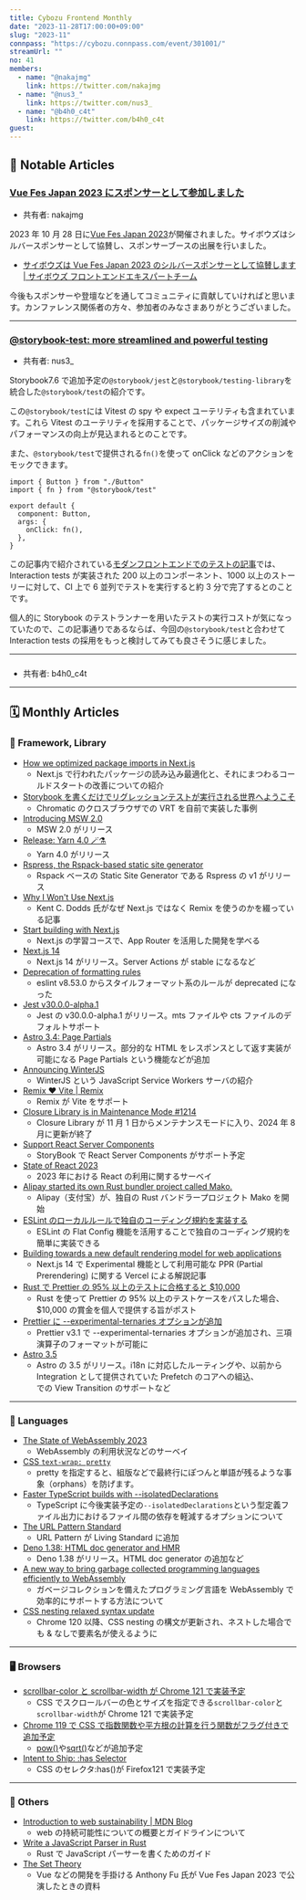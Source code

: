 ```yaml
---
title: Cybozu Frontend Monthly
date: "2023-11-28T17:00:00+09:00"
slug: "2023-11"
connpass: "https://cybozu.connpass.com/event/301001/"
streamUrl: ""
no: 41
members:
  - name: "@nakajmg"
    link: https://twitter.com/nakajmg
  - name: "@nus3_"
    link: https://twitter.com/nus3_
  - name: "@b4h0_c4t"
    link: https://twitter.com/b4h0_c4t
guest:
---
```


## 👀 Notable Articles

### [Vue Fes Japan 2023 にスポンサーとして参加しました](https://cybozu.github.io/frontend-expert/posts/sponsored-vuefes2023)

- 共有者: nakajmg

2023 年 10 月 28 日に[Vue Fes Japan 2023](https://vuefes.jp/2023/)が開催されました。サイボウズはシルバースポンサーとして協賛し、スポンサーブースの出展を行いました。

- [サイボウズは Vue Fes Japan 2023 のシルバースポンサーとして協賛します | サイボウズ フロントエンドエキスパートチーム](https://cybozu.github.io/frontend-expert/posts/sponsor-vuefes2023)

今後もスポンサーや登壇などを通してコミュニティに貢献していければと思います。カンファレンス関係者の方々、参加者のみなさまありがとうございました。

---

### [@storybook-test: more streamlined and powerful testing](https://storybook.js.org/blog/storybook-test/)

- 共有者: nus3\_

Storybook7.6 で追加予定の`@storybook/jest`と`@storybook/testing-library`を統合した`@storybook/test`の紹介です。

この`@storybook/test`には Vitest の spy や expect ユーテリティも含まれています。これら Vitest のユーテリティを採用することで、パッケージサイズの削減やパフォーマンスの向上が見込まれるとのことです。

また、`@storybook/test`で提供される`fn()`を使って onClick などのアクションをモックできます。

```tsx
import { Button } from "./Button"
import { fn } from "@storybook/test"

export default {
  component: Button,
  args: {
    onClick: fn(),
  },
}
```

この記事内で紹介されている[モダンフロントエンドでのテストの記事](https://www.defined.net/blog/modern-frontend-testing/)では、Interaction tests が実装された 200 以上のコンポーネント、1000 以上のストーリーに対して、CI 上で 6 並列でテストを実行すると約 3 分で完了するとのことです。

個人的に Storybook のテストランナーを用いたテストの実行コストが気になっていたので、この記事通りであるならば、今回の`@storybook/test`と合わせて Interaction tests の採用をもっと検討してみても良さそうに感じました。

---

### []()

- 共有者: b4h0_c4t

---

## 🗓 Monthly Articles

### 📖 Framework, Library

- [How we optimized package imports in Next.js](https://vercel.com/blog/how-we-optimized-package-imports-in-next-js)
  - Next.js で行われたパッケージの読み込み最適化と、それにまつわるコールドスタートの改善についての紹介
- [Storybook を書くだけでリグレッションテストが実行される世界へようこそ](https://speakerdeck.com/kubotak/storybookwoshu-kudakederiguretusiyontesutoga-shi-xing-sarerushi-jie-heyoukoso)
  - Chromatic のクロスブラウザでの VRT を自前で実装した事例
- [Introducing MSW 2.0](https://mswjs.io/blog/introducing-msw-2.0)
  - MSW 2.0 がリリース
- [Release: Yarn 4.0 🪄⚗️](https://yarnpkg.com/blog/release/4.0)
  - Yarn 4.0 がリリース
- [Rspress, the Rspack-based static site generator](https://github.com/orgs/web-infra-dev/discussions/5)
  - Rspack ベースの Static Site Generator である Rspress の v1 がリリース
- [Why I Won't Use Next.js](https://www.epicweb.dev/why-i-wont-use-nextjs)
  - Kent C. Dodds 氏がなぜ Next.js ではなく Remix を使うのかを綴っている記事
- [Start building with Next.js](https://nextjs.org/learn)
  - Next.js の学習コースで、App Router を活用した開発を学べる
- [Next.js 14](https://nextjs.org/blog/next-14)
  - Next.js 14 がリリース。Server Actions が stable になるなど
- [Deprecation of formatting rules](https://eslint.org/blog/2023/10/deprecating-formatting-rules/)
  - eslint v8.53.0 からスタイルフォーマット系のルールが deprecated になった
- [Jest v30.0.0-alpha.1](https://github.com/jestjs/jest/releases/tag/v30.0.0-alpha.1)
  - Jest の v30.0.0-alpha.1 がリリース。mts ファイルや cts ファイルのデフォルトサポート
- [Astro 3.4: Page Partials](https://astro.build/blog/astro-340/)
  - Astro 3.4 がリリース。部分的な HTML をレスポンスとして返す実装が可能になる Page Partials という機能などが追加
- [Announcing WinterJS](https://wasmer.io/posts/announcing-winterjs-service-workers)
  - WinterJS という JavaScript Service Workers サーバの紹介
- [Remix ❤️ Vite | Remix](https://remix.run/blog/remix-heart-vite)
  - Remix が Vite をサポート
- [Closure Library is in Maintenance Mode #1214](https://github.com/google/closure-library/issues/1214)
  - Closure Library が 11 月 1 日からメンテナンスモードに入り、2024 年 8 月に更新が終了
- [Support React Server Components](https://github.com/storybookjs/storybook/issues/21540#issuecomment-1784953028)
  - StoryBook で React Server Components がサポート予定
- [State of React 2023](https://survey.devographics.com/ja-JP/survey/state-of-react/2023)
  - 2023 年における React の利用に関するサーベイ
- [Alipay started its own Rust bundler project called Mako.](https://x.com/boshen_c/status/1719596594985681275)
  - Alipay（支付宝）が、独自の Rust バンドラープロジェクト Mako を開始
- [ESLint のローカルルールで独自のコーディング規約を実装する](https://speakerdeck.com/berlysia/202311-lightning-techtalks-2)
  - ESLint の Flat Config 機能を活用することで独自のコーディング規約を簡単に実装できる
- [Building towards a new default rendering model for web applications](https://vercel.com/blog/partial-prerendering-with-next-js-creating-a-new-default-rendering-model)
  - Next.js 14 で Experimental 機能として利用可能な PPR (Partial Prerendering) に関する Vercel による解説記事
- [Rust で Prettier の 95% 以上のテストに合格すると $10,000](https://console.algora.io/challenges/prettier)
  - Rust を使って Prettier の 95% 以上のテストケースをパスした場合、$10,000 の賞金を個人で提供する旨がポスト
- [Prettier に --experimental-ternaries オプションが追加](https://prettier.io/blog/2023/11/13/3.1.0.html)
  - Prettier v3.1 で --experimental-ternaries オプションが追加され、三項演算子のフォーマットが可能に
- [Astro 3.5](https://astro.build/blog/astro-350/)
  - Astro の 3.5 がリリース。i18n に対応したルーティングや、以前から Integration として提供されていた Prefetch のコアへの組込、<form> での View Transition のサポートなど

---

### 💬 Languages

- [The State of WebAssembly 2023](https://blog.scottlogic.com/2023/10/18/the-state-of-webassembly-2023.html)
  - WebAssembly の利用状況などのサーベイ
- [CSS `text-wrap: pretty`](https://developer.chrome.com/blog/css-text-wrap-pretty/)
  - pretty を指定すると、組版などで最終行にぽつんと単語が残るような事象（orphans）を防げます。
- [Faster TypeScript builds with --isolatedDeclarations](https://portal.gitnation.org/contents/faster-typescript-builds-with-isolateddeclarations)
  - TypeScript に今後実装予定の`--isolatedDeclarations`という型定義ファイル出力におけるファイル間の依存を軽減するオプションについて
- [The URL Pattern Standard](https://blog.whatwg.org/url-pattern-standard)
  - URL Pattern が Living Standard に追加
- [Deno 1.38: HTML doc generator and HMR](https://deno.com/blog/v1.38)
  - Deno 1.38 がリリース。HTML doc generator の追加など
- [A new way to bring garbage collected programming languages efficiently to WebAssembly](https://v8.dev/blog/wasm-gc-porting)
  - ガベージコレクションを備えたプログラミング言語を WebAssembly で効率的にサポートする方法について
- [CSS nesting relaxed syntax update](https://developer.chrome.com/blog/css-nesting-relaxed-syntax-update/)
  - Chrome 120 以降、CSS nesting の構文が更新され、ネストした場合でも & なしで要素名が使えるように

---

### 🖥 Browsers

- [scrollbar-color と scrollbar-width が Chrome 121 で実装予定](https://chromestatus.com/feature/5665308343795712)
  - CSS でスクロールバーの色とサイズを指定できる`scrollbar-color`と`scrollbar-width`が Chrome 121 で実装予定
- [Chrome 119 で CSS で指数関数や平方根の計算を行う関数がフラグ付きで追加予定](https://chromestatus.com/feature/5118715069202432)
  - [pow()](https://developer.mozilla.org/en-US/docs/Web/CSS/pow)や[sqrt()](https://developer.mozilla.org/en-US/docs/Web/CSS/sqrt)などが追加予定
- [Intent to Ship: :has Selector](https://groups.google.com/a/mozilla.org/g/dev-platform/c/oacuvZ2_hLg/m/4o28pFLkAwAJ)
  - CSS のセレクタ:has()が Firefox121 で実装予定

---

### 🦆 Others

- [Introduction to web sustainability | MDN Blog](https://developer.mozilla.org/en-US/blog/introduction-to-web-sustainability/)
  - web の持続可能性についての概要とガイドラインについて
- [Write a JavaScript Parser in Rust](https://oxc-project.github.io/javascript-parser-in-rust/ja/)
  - Rust で JavaScript パーサーを書くためのガイド
- [The Set Theory](https://talks.antfu.me/2023/vuefesjapan/1)
  - Vue などの開発を手掛ける Anthony Fu 氏が Vue Fes Japan 2023 で公演したときの資料
